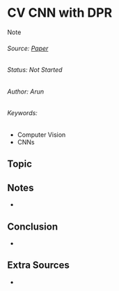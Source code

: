 # CV CNN with DPR
> [!NOTE]
> ###### Source: [Paper](<../Sources/CNNs with DPR on FPGA based SoC.pdf>)
> ###### Status: Not Started
> ###### Author: Arun
> ###### Keywords: 
>   - Computer Vision
>   - CNNs

## Topic

## Notes
- 

## Conclusion
- 

## Extra Sources
- 



